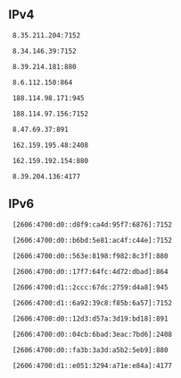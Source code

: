 ## IPv4
```
 8.35.211.204:7152
```
```
 8.34.146.39:7152
```
```
 8.39.214.181:880
```
```
 8.6.112.150:864
```
```
 188.114.98.171:945
```
```
 188.114.97.156:7152
```
```
 8.47.69.37:891
```
```
 162.159.195.48:2408
```
```
 162.159.192.154:880
```
```
 8.39.204.136:4177
```

## IPv6
```
 [2606:4700:d0::d8f9:ca4d:95f7:6876]:7152
```
```
 [2606:4700:d0::b6bd:5e81:ac4f:c44e]:7152
```
```
 [2606:4700:d0::563e:8198:f982:8c3f]:880
```
```
 [2606:4700:d0::17f7:64fc:4d72:dbad]:864
```
```
 [2606:4700:d1::2ccc:67dc:2759:d4a8]:945
```
```
 [2606:4700:d1::6a92:39c8:f85b:6a57]:7152
```
```
 [2606:4700:d0::12d3:d57a:3d19:bd18]:891
```
```
 [2606:4700:d0::04cb:6bad:3eac:7bd6]:2408
```
```
 [2606:4700:d0::fa3b:3a3d:a5b2:5eb9]:880
```
```
 [2606:4700:d1::e051:3294:a71e:e84a]:4177
```
